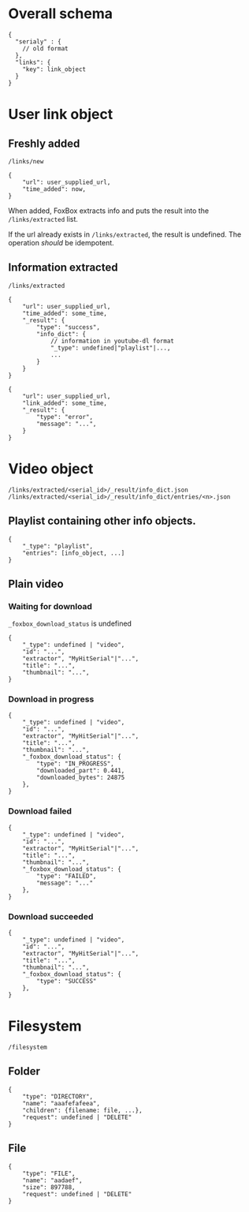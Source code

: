 # Overall schema

    {
      "serialy" : {
        // old format
      },
      "links": {
        "key": link_object
      }
    }

# User link object

## Freshly added

`/links/new`

    {
        "url": user_supplied_url,
        "time_added": now,
    }

When added, FoxBox extracts info and puts the result into the `/links/extracted` list.

If the url already exists in `/links/extracted`, the result is undefined. The operation *should* be idempotent.

## Information extracted

`/links/extracted`

    {
        "url": user_supplied_url,
        "time_added": some_time,
        "_result": {
            "type": "success",
            "info_dict": {
                // information in youtube-dl format
                "_type": undefined|"playlist"|...,
                ...
            }
        }
    }
    
    {
        "url": user_supplied_url,
        "link_added": some_time,
        "_result": {
            "type": "error", 
            "message": "...",
        }
    }

# Video object

`/links/extracted/<serial_id>/_result/info_dict.json`
`/links/extracted/<serial_id>/_result/info_dict/entries/<n>.json`

## Playlist containing other info objects.


    {
        "_type": "playlist",
        "entries": [info_object, ...]
    }

## Plain video

### Waiting for download

`_foxbox_download_status` is undefined

    {
        "_type": undefined | "video",
        "id": "...",
        "extractor", "MyHitSerial"|"...",
        "title": "...",
        "thumbnail": "...",
    }

### Download in progress

    {
        "_type": undefined | "video",
        "id": "...",
        "extractor", "MyHitSerial"|"...",
        "title": "...",
        "thumbnail": "...",
        "_foxbox_download_status": {
            "type": "IN_PROGRESS",
            "downloaded_part": 0.441,
            "downloaded_bytes": 24875
        },
    }

### Download failed

    {
        "_type": undefined | "video",
        "id": "...",
        "extractor", "MyHitSerial"|"...",
        "title": "...",
        "thumbnail": "...",
        "_foxbox_download_status": {
            "type": "FAILED",
            "message": "..."
        },
    }
    
### Download succeeded

    {
        "_type": undefined | "video",
        "id": "...",
        "extractor", "MyHitSerial"|"...",
        "title": "...",
        "thumbnail": "...",
        "_foxbox_download_status": {
            "type": "SUCCESS"
        },
    }

# Filesystem

`/filesystem`

## Folder

    {
        "type": "DIRECTORY",
        "name": "aaafefafeea",
        "children": {filename: file, ...},
        "request": undefined | "DELETE"
    }

## File
    {
        "type": "FILE",
        "name": "aadaef",
        "size": 897788,
        "request": undefined | "DELETE"
    }
